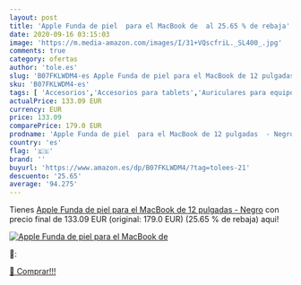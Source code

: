 ```yaml
---
layout: post
title: 'Apple Funda de piel  para el MacBook de  al 25.65 % de rebaja'
date: 2020-09-16 03:15:03
image: 'https://m.media-amazon.com/images/I/31+VQscfriL._SL400_.jpg'
comments: true
category: ofertas
author: 'tole.es'
slug: 'B07FKLWDM4-es Apple Funda de piel para el MacBook de 12 pulgadas - Negro'
sku: 'B07FKLWDM4-es'
tags: [ 'Accesorios','Accesorios para tablets','Auriculares para equipo de audio','Auriculares y accesorios','Electrónica','Electrónica para moto','Electrónica para vehículos','Fundas blandas para tablets','Fundas para tablets','Informática','Smartwatches','Soportes para moto','Tecnología para vestir','apple', ]
actualPrice: 133.09 EUR
currency: EUR
price: 133.09
comparePrice: 179.0 EUR
prodname: 'Apple Funda de piel  para el MacBook de 12 pulgadas  - Negro'
country: 'es'
flag: '🇪🇸'
brand: ''
buyurl: 'https://www.amazon.es/dp/B07FKLWDM4/?tag=tolees-21'
descuento: '25.65'
average: '94.275'
---
```


Tienes [Apple Funda de piel  para el MacBook de 12 pulgadas  - Negro](https://www.amazon.es/dp/B07FKLWDM4/?tag=tolees-21) con precio final de  133.09 EUR (original: 179.0 EUR) (25.65 %  de rebaja) aqui!

[![Apple Funda de piel  para el MacBook de ](https://m.media-amazon.com/images/I/31+VQscfriL._SL400_.jpg)](https://www.amazon.es/dp/B07FKLWDM4/?tag=tolees-21)

🔎:


[🛒 Comprar!!!](https://www.amazon.es/dp/B07FKLWDM4/?tag=tolees-21)
